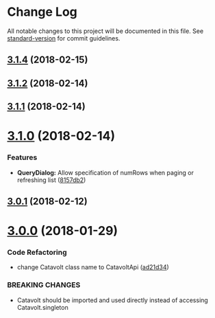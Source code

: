 # Change Log

All notable changes to this project will be documented in this file. See [standard-version](https://github.com/conventional-changelog/standard-version) for commit guidelines.

<a name="3.1.4"></a>
## [3.1.4](https://github.com/catavolt-oss/cv-dialog-sdk/compare/v3.1.2...v3.1.4) (2018-02-15)



<a name="3.1.2"></a>
## [3.1.2](https://git.catavolt.com/javascript/sdk/compare/v3.1.1...v3.1.2) (2018-02-14)



<a name="3.1.1"></a>
## [3.1.1](https://git.catavolt.com/javascript/sdk/compare/v3.1.0...v3.1.1) (2018-02-14)



<a name="3.1.0"></a>
# [3.1.0](https://git.catavolt.com/javascript/sdk/compare/v3.0.1...v3.1.0) (2018-02-14)


### Features

* **QueryDialog:** Allow specification of numRows when paging or refreshing list ([8157db2](https://git.catavolt.com/javascript/sdk/commits/8157db2))



<a name="3.0.1"></a>
## [3.0.1](https://git.catavolt.com/javascript/sdk/compare/v3.0.0...v3.0.1) (2018-02-12)



<a name="3.0.0"></a>
# [3.0.0](https://git.catavolt.com/javascript/sdk/compare/2.0.0...3.0.0) (2018-01-29)


### Code Refactoring

* change Catavolt class name to CatavoltApi ([ad21d34](https://git.catavolt.com/javascript/sdk/commits/ad21d34))


### BREAKING CHANGES

* Catavolt should be imported and used directly instead of accessing
Catavolt.singleton
